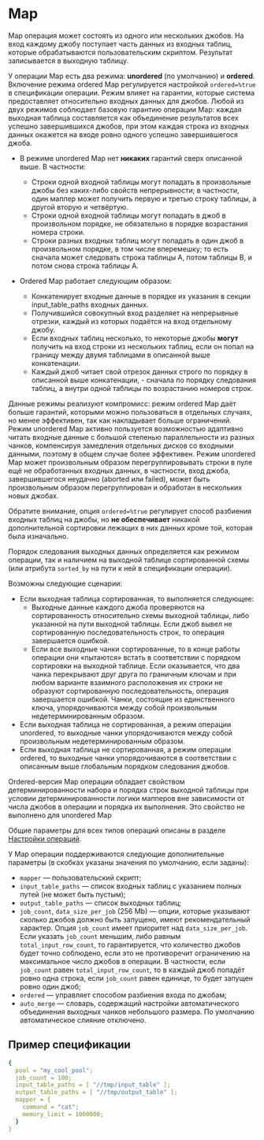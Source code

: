 # Map

Map операция может состоять из одного или нескольких джобов. На вход каждому джобу поступает часть данных из входных таблиц, которые обрабатываются пользовательским скриптом. Результат записывается в выходную таблицу.

У операции Map есть два режима: **unordered** (по умолчанию) и **ordered**. Включение режима ordered Map регулируется настройкой `ordered=%true` в спецификации операции. Режим влияет на гарантии, которые система предоставляет относительно входных данных для джобов. Любой из двух режимов соблюдает базовую гарантию операции Map: каждая выходная таблица составляется как объединение результатов всех успешно завершившихся джобов, при этом каждая строка из входных данных окажется на входе ровно одного успешно завершившегося джоба.

- В режиме unordered Map нет **никаких** гарантий сверх описанной выше. В частности:
  - Строки одной входной таблицы могут попадать в произвольные джобы без каких-либо свойств непрерывности; в частности, один маппер может получить первую и третью строку таблицы, а другой вторую и четвёртую.
  - Строки одной входной таблицы могут попадать в джоб в произвольном порядке, не обязательно в порядке возрастания номера строки.
  - Строки разных входных таблиц могут попадать в один джоб в произвольном порядке, в том числе вперемешку; то есть сначала может следовать строка таблицы A, потом таблицы B, и потом снова строка таблицы A.

- Ordered Map работает следующим образом:
  - Конкатенирует входные данные в порядке их указания в секции input_table_paths входных данных.
  - Получившийся совокупный вход разделяет на непрерывные отрезки, каждый из которых подаётся на вход отдельному джобу.
  - Если входных таблиц несколько, то некоторые джобы **могут** получить на вход строки из нескольких таблиц, если он попал на границу между двумя таблицами в описанной выше конкатенации.
  - Каждый джоб читает свой отрезок данных строго по порядку в описанной выше конкатенации, - сначала по порядку следования таблиц, а внутри одной таблицы по возрастанию номеров строк.
  
Данные режимы реализуют компромисс: режим ordered Map даёт больше гарантий, которыми можно пользоваться в отдельных случаях, но менее эффективен, так как накладывает больше ограничений. Режим unordered Map активно пользуется возможностью адаптивно читать входные данные с большой степенью параллельности из разных чанков, компенсируя замедления отдельных дисков со входными данными, поэтому в общем случае более эффективен. Режим unordered Map может произвольным образом перегруппировывать строки в пуле ещё не обработанных входных данных, в частности, вход джоба, завершившегося неудачно (aborted или failed), может быть произвольным образом перегруппирован и обработан в нескольких новых джобах.

Обратите внимание, опция `ordered=%true` регулирует способ разбиения входных таблиц на джобы, но **не обеспечивает** никакой дополнительной сортировки лежащих в них данных кроме той, которая была изначально. 

Порядок следования выходных данных определяется как режимом операции, так и наличием на выходной таблице сортированной схемы (или атрибута `sorted_by` на пути к ней в спецификации операции). 

Возможны следующие сценарии:

- Если выходная таблица сортированная, то выполняется следующее:
  - Выходные данные каждого джоба проверяются на сортированность относительно схемы выходной таблицы, либо указанной на пути выходной таблицы. Если джоб вывел не сортированную последовательность строк, то операция завершается ошибкой.
  - Если все выходные чанки сортированные, то в конце работы операции они «пытаются» встать в соответствии с порядком сортировки на выходной таблице. Если оказывается, что два чанка перекрывают друг друга по граничным ключам и при любом варианте взаимного расположения их строки не образуют сортированную последовательность, операция завершается ошибкой. Чанки, состоящие из единственного ключа, упорядочиваются между собой произвольным недетерминированным образом.
- Если выходная таблица не сортированная, а режим операции unordered, то выходные чанки упорядочиваются между собой произвольным недетерминированным образом.
- Если выходная таблица не сортированная, а режим операции ordered, то выходные чанки упорядочиваются в соответствии с описанным выше глобальным порядком следования джобов.

Ordered-версия Map операции обладает свойством детерминированности набора и порядка строк выходной таблицы при условии детерминированности логики мапперов вне зависимости от числа джобов в операции и порядка их выполнения. Это свойство не выполнено для unordered Map

Общие параметры для всех типов операций описаны в разделе [Настройки операций](../../../user-guide/data-processing/operations/operations-options.md).

У Map операции поддерживаются следующие дополнительные параметры (в скобках указаны значения по умолчанию, если заданы):

* `mapper` — пользовательский скрипт;
* `input_table_paths` — список входных таблиц с указанием полных путей (не может быть пустым);
* `output_table_paths` — список выходных таблиц;
* `job_count`, `data_size_per_job` (256 Mb) — опции, которые указывают сколько джобов должно быть запущено, имеют рекомендательный характер. Опция `job_count` имеет приоритет над `data_size_per_job`. Если указать `job_count` меньшим, либо равным `total_input_row_count`, то гарантируется, что количество джобов будет точно соблюдено, если это не противоречит ограничению на максимальное число джобов в операции. В частности, если `job_count` равен `total_input_row_count`, то в каждый джоб попадёт ровно одна строка, если `job_count` равен единице, то будет запущен ровно один джоб;
* `ordered` — управляет способом разбиения входа по джобам;
* `auto_merge` — словарь, содержащий настройки автоматического объединения выходных чанков небольшого размера. По умолчанию автоматическое слияние отключено.

## Пример спецификации

```yaml
{
  pool = "my_cool_pool";
  job_count = 100;
  input_table_paths = [ "//tmp/input_table" ];
  output_table_paths = [ "//tmp/output_table" ];
  mapper = {
    command = "cat";
    memory_limit = 1000000;
  }
}
```
